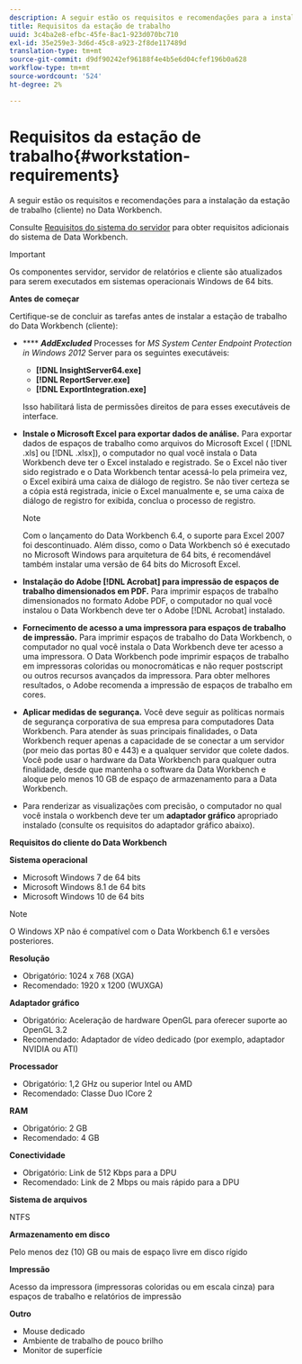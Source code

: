 ```yaml
---
description: A seguir estão os requisitos e recomendações para a instalação da estação de trabalho (cliente) no Data Workbench.
title: Requisitos da estação de trabalho
uuid: 3c4ba2e8-efbc-45fe-8ac1-923d070bc710
exl-id: 35e259e3-3d6d-45c8-a923-2f8de117489d
translation-type: tm+mt
source-git-commit: d9df90242ef96188f4e4b5e6d04cfef196b0a628
workflow-type: tm+mt
source-wordcount: '524'
ht-degree: 2%

---
```


# Requisitos da estação de trabalho{#workstation-requirements}

A seguir estão os requisitos e recomendações para a instalação da estação de trabalho (cliente) no Data Workbench.

Consulte [Requisitos do sistema do servidor](https://docs.adobe.com/help/en/data-workbench/using/server-admin-install/c-msr-server.html) para obter requisitos adicionais do sistema de Data Workbench.

>[!IMPORTANT]
>
>Os componentes servidor, servidor de relatórios e cliente são atualizados para serem executados em sistemas operacionais Windows de 64 bits.

**Antes de começar**

Certifique-se de concluir as tarefas antes de instalar a estação de trabalho do Data Workbench (cliente):

* **** ***AddExcluded*** Processes for  *MS System Center Endpoint Protection in Windows 2012* Server para os seguintes executáveis:

   * **[!DNL InsightServer64.exe]**
   * **[!DNL ReportServer.exe]**
   * **[!DNL ExportIntegration.exe]**

   Isso habilitará lista de permissões direitos de  para esses executáveis de interface.

* **Instale o Microsoft Excel para exportar dados de análise.** Para exportar dados de espaços de trabalho como arquivos do Microsoft Excel (  [!DNL .xls] ou  [!DNL .xlsx]), o computador no qual você instala o Data Workbench deve ter o Excel instalado e registrado. Se o Excel não tiver sido registrado e o Data Workbench tentar acessá-lo pela primeira vez, o Excel exibirá uma caixa de diálogo de registro. Se não tiver certeza se a cópia está registrada, inicie o Excel manualmente e, se uma caixa de diálogo de registro for exibida, conclua o processo de registro.

   >[!NOTE]
   >
   >Com o lançamento do Data Workbench 6.4, o suporte para Excel 2007 foi descontinuado. Além disso, como o Data Workbench só é executado no Microsoft Windows para arquitetura de 64 bits, é recomendável também instalar uma versão de 64 bits do Microsoft Excel.

* **Instalação do Adobe  [!DNL Acrobat] para impressão de espaços de trabalho dimensionados em PDF.** Para imprimir espaços de trabalho dimensionados no formato Adobe PDF, o computador no qual você instalou o Data Workbench deve ter o Adobe  [!DNL Acrobat] instalado.

* **Fornecimento de acesso a uma impressora para espaços de trabalho de impressão.** Para imprimir espaços de trabalho do Data Workbench, o computador no qual você instala o Data Workbench deve ter acesso a uma impressora. O Data Workbench pode imprimir espaços de trabalho em impressoras coloridas ou monocromáticas e não requer postscript ou outros recursos avançados da impressora. Para obter melhores resultados, o Adobe recomenda a impressão de espaços de trabalho em cores.
* **Aplicar medidas de segurança.** Você deve seguir as políticas normais de segurança corporativa de sua empresa para computadores Data Workbench. Para atender às suas principais finalidades, o Data Workbench requer apenas a capacidade de se conectar a um servidor (por meio das portas 80 e 443) e a qualquer servidor que colete dados. Você pode usar o hardware da Data Workbench para qualquer outra finalidade, desde que mantenha o software da Data Workbench e aloque pelo menos 10 GB de espaço de armazenamento para a Data Workbench.
* Para renderizar as visualizações com precisão, o computador no qual você instala o workbench deve ter um **adaptador gráfico** apropriado instalado (consulte os requisitos do adaptador gráfico abaixo).

**Requisitos do cliente do Data Workbench**

**Sistema operacional**

* Microsoft Windows 7 de 64 bits
* Microsoft Windows 8.1 de 64 bits
* Microsoft Windows 10 de 64 bits

>[!NOTE]
>
>O Windows XP não é compatível com o Data Workbench 6.1 e versões posteriores.

**Resolução**

* Obrigatório: 1024 x 768 (XGA)
* Recomendado: 1920 x 1200 (WUXGA)

**Adaptador gráfico**

* Obrigatório: Aceleração de hardware OpenGL para oferecer suporte ao OpenGL 3.2
* Recomendado: Adaptador de vídeo dedicado (por exemplo, adaptador NVIDIA ou ATI)

**Processador**

* Obrigatório: 1,2 GHz ou superior Intel ou AMD
* Recomendado: Classe Duo ICore 2

**RAM**

* Obrigatório: 2 GB
* Recomendado: 4 GB

**Conectividade**

* Obrigatório: Link de 512 Kbps para a DPU
* Recomendado: Link de 2 Mbps ou mais rápido para a DPU

**Sistema de arquivos**

NTFS

**Armazenamento em disco**

Pelo menos dez (10) GB ou mais de espaço livre em disco rígido

**Impressão**

Acesso da impressora (impressoras coloridas ou em escala cinza) para espaços de trabalho e relatórios de impressão

**Outro**

* Mouse dedicado
* Ambiente de trabalho de pouco brilho
* Monitor de superfície
